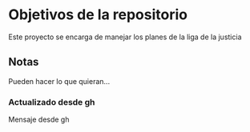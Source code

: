 # Objetivos de la repositorio

Este proyecto se encarga de manejar los planes de la liga de la justicia


## Notas
Pueden hacer lo que quieran...

### Actualizado desde gh

Mensaje desde gh
